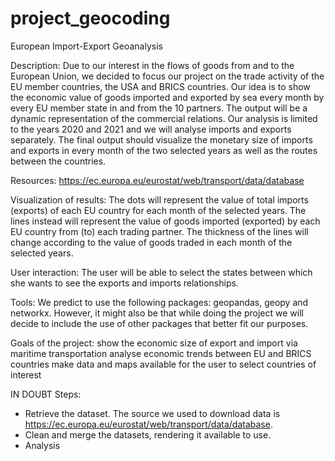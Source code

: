 # project_geocoding
European Import-Export Geoanalysis

Description:
Due to our interest in the flows of goods from and to the European Union, we decided to focus our project on the trade activity of the EU member countries, the USA and BRICS countries. Our idea is to show the economic value of goods imported and exported by sea every month by every EU member state in and from the 10 partners. The output will be a dynamic representation of the commercial relations. Our analysis is limited to the years 2020 and 2021 and we will analyse imports and exports separately.
The final output should visualize the monetary size of imports and exports in every month of the two selected years as well as the routes between the countries. 

Resources: 
https://ec.europa.eu/eurostat/web/transport/data/database

Visualization of results: 
The dots will represent the value of total imports (exports) of each EU country for each month of the selected years. 
The lines instead will represent the value of goods imported (exported) by each EU country from (to) each trading partner. 
The thickness of the lines will change according to the value of goods traded in each month of the selected years. 

User interaction: 
The user will be able to select the states between which she wants to see the exports and imports relationships. 

Tools:
We predict to use the following packages: geopandas, geopy and networkx. However, it might also be that while doing the project we will decide to include the use of other packages that better fit our purposes. 

Goals of the project:
show the economic size of export and import via maritime transportation 
analyse economic trends between EU and BRICS countries
make data and maps available for the user to select countries of interest 

IN DOUBT
Steps: 

- Retrieve the dataset. The source we used to download data is https://ec.europa.eu/eurostat/web/transport/data/database. 
- Clean and merge the datasets, rendering it available to use. 
- Analysis


